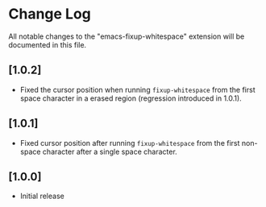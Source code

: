 # Change Log

All notable changes to the "emacs-fixup-whitespace" extension will be documented in this file.

## [1.0.2]

- Fixed the cursor position when running `fixup-whitespace` from the first space
  character in a erased region (regression introduced in 1.0.1).

## [1.0.1]

- Fixed cursor position after running `fixup-whitespace` from the first
  non-space character after a single space character.
  
## [1.0.0]

- Initial release
